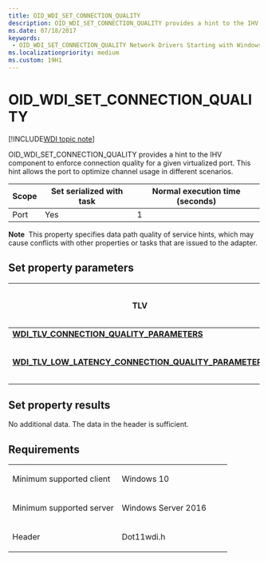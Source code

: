```yaml
---
title: OID_WDI_SET_CONNECTION_QUALITY
description: OID_WDI_SET_CONNECTION_QUALITY provides a hint to the IHV component to enforce connection quality for a given virtualized port. This hint allows the port to optimize channel usage in different scenarios.
ms.date: 07/18/2017
keywords:
 - OID_WDI_SET_CONNECTION_QUALITY Network Drivers Starting with Windows Vista
ms.localizationpriority: medium
ms.custom: 19H1
---
```


# OID\_WDI\_SET\_CONNECTION\_QUALITY

[!INCLUDE[WDI topic note](../includes/wdi-version-warning.md)]


OID\_WDI\_SET\_CONNECTION\_QUALITY provides a hint to the IHV component to enforce connection quality for a given virtualized port. This hint allows the port to optimize channel usage in different scenarios.

| Scope | Set serialized with task | Normal execution time (seconds) |
|-------|--------------------------|---------------------------------|
| Port  | Yes                      | 1                               |

 

**Note**  This property specifies data path quality of service hints, which may cause conflicts with other properties or tasks that are issued to the adapter.

 

## Set property parameters


| TLV                                                                                                                       | Multiple TLV instances allowed | Optional | Description                                                                                                                                                                                    |
|---------------------------------------------------------------------------------------------------------------------------|--------------------------------|----------|------------------------------------------------------------------------------------------------------------------------------------------------------------------------------------------------|
| [**WDI\_TLV\_CONNECTION\_QUALITY\_PARAMETERS**](./wdi-tlv-connection-quality-parameters.md)                           |                                |          | The desired Wi-Fi connection quality hint.                                                                                                                                                     |
| [**WDI\_TLV\_LOW\_LATENCY\_CONNECTION\_QUALITY\_PARAMETERS**](./wdi-tlv-low-latency-connection-quality-parameters.md) |                                | X        | The behavior for low latency connection quality. This is only required if the connection quality is set to [**WDI\_CONNECTION\_QUALITY\_LOW\_LATENCY**](/windows-hardware/drivers/ddi/wditypes/ne-wditypes-_wdi_connection_quality_hint). |

 

## Set property results


No additional data. The data in the header is sufficient.

## Requirements

<table>
<colgroup>
<col width="50%" />
<col width="50%" />
</colgroup>
<tbody>
<tr class="odd">
<td><p>Minimum supported client</p></td>
<td><p>Windows 10</p></td>
</tr>
<tr class="even">
<td><p>Minimum supported server</p></td>
<td><p>Windows Server 2016</p></td>
</tr>
<tr class="odd">
<td><p>Header</p></td>
<td>Dot11wdi.h</td>
</tr>
</tbody>
</table>

 

